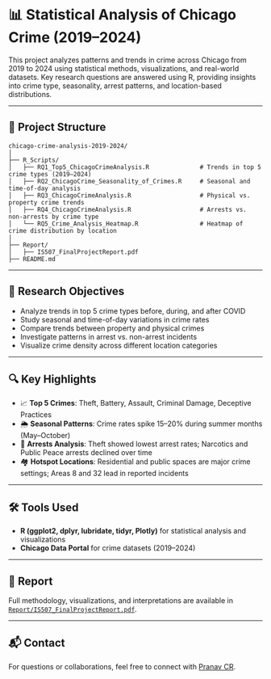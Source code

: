 # 📊 Statistical Analysis of Chicago Crime (2019–2024)

This project analyzes patterns and trends in crime across Chicago from 2019 to 2024 using statistical methods, visualizations, and real-world datasets. Key research questions are answered using R, providing insights into crime type, seasonality, arrest patterns, and location-based distributions.

---

## 📁 Project Structure
```
chicago-crime-analysis-2019-2024/
│
├── R_Scripts/
│   ├── RQ1_Top5_ChicagoCrimeAnalysis.R              # Trends in top 5 crime types (2019–2024)
│   ├── RQ2_ChicagoCrime_Seasonality_of_Crimes.R     # Seasonal and time-of-day analysis
│   ├── RQ3_ChicagoCrimeAnalysis.R                   # Physical vs. property crime trends
│   ├── RQ4_ChicagoCrimeAnalysis.R                   # Arrests vs. non-arrests by crime type
│   └── RQ5_Crime_Analysis_Heatmap.R                 # Heatmap of crime distribution by location
│
├── Report/
│   ├── IS507_FinalProjectReport.pdf
├── README.md
```
---

## 🎯 Research Objectives

- Analyze trends in top 5 crime types before, during, and after COVID
- Study seasonal and time-of-day variations in crime rates
- Compare trends between property and physical crimes
- Investigate patterns in arrest vs. non-arrest incidents
- Visualize crime density across different location categories

---

## 🔍 Key Highlights

- 📈 **Top 5 Crimes**: Theft, Battery, Assault, Criminal Damage, Deceptive Practices
- 🌦️ **Seasonal Patterns**: Crime rates spike 15–20% during summer months (May–October)
- 👮 **Arrests Analysis**: Theft showed lowest arrest rates; Narcotics and Public Peace arrests declined over time
- 🏘️ **Hotspot Locations**: Residential and public spaces are major crime settings; Areas 8 and 32 lead in reported incidents

---

## 🛠️ Tools Used

- **R (ggplot2, dplyr, lubridate, tidyr, Plotly)** for statistical analysis and visualizations
- **Chicago Data Portal** for crime datasets (2019–2024)

---

## 📘 Report

Full methodology, visualizations, and interpretations are available in [`Report/IS507_FinalProjectReport.pdf`](Report/IS507_FinalProjectReport.pdf).


---

## 📬 Contact

For questions or collaborations, feel free to connect with [Pranav CR](https://github.com/PranavCR01).

